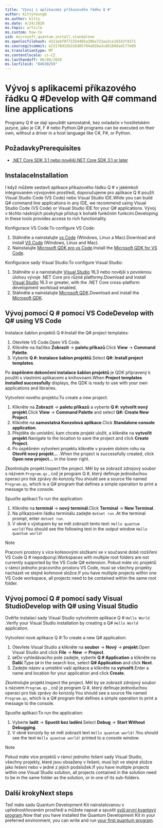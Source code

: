 ```yaml
---
title: 'Vývoj s aplikacemi příkazového řádku Q #'
author: KittyYeungQ
ms.author: kitty
ms.date: 4/24/2020
ms.topic: article
ms.custom: how-to
uid: microsoft.quantum.install.standalone
ms.openlocfilehash: 4311ebf9f72254485a20ba721ea2ce19163f4371
ms.sourcegitcommit: e23178d32b316d05784a02ba3cd6166dad177e89
ms.translationtype: MT
ms.contentlocale: cs-CZ
ms.lasthandoff: 06/09/2020
ms.locfileid: "84630259"
---
```

# <a name="develop-with-q-command-line-applications"></a><span data-ttu-id="163d7-102">Vývoj s aplikacemi příkazového řádku Q #</span><span class="sxs-lookup"><span data-stu-id="163d7-102">Develop with Q# command line applications</span></span>

<span data-ttu-id="163d7-103">Programy Q # se dají spouštět samostatně, bez ovladače v hostitelském jazyce, jako je C#, F # nebo Python.</span><span class="sxs-lookup"><span data-stu-id="163d7-103">Q# programs can be executed on their own, without a driver in a host language like C#, F#, or Python.</span></span>

## <a name="prerequisites"></a><span data-ttu-id="163d7-104">Požadavky</span><span class="sxs-lookup"><span data-stu-id="163d7-104">Prerequisites</span></span>

- [<span data-ttu-id="163d7-105">.NET Core SDK 3,1 nebo novější</span><span class="sxs-lookup"><span data-stu-id="163d7-105">.NET Core SDK 3.1 or later</span></span>](https://www.microsoft.com/net/download)

## <a name="installation"></a><span data-ttu-id="163d7-106">Instalace</span><span class="sxs-lookup"><span data-stu-id="163d7-106">Installation</span></span>

<span data-ttu-id="163d7-107">I když můžete sestavit aplikace příkazového řádku Q # v jakémkoli integrovaném vývojovém prostředí, doporučujeme pro aplikace Q # použít Visual Studio Code (VS Code) nebo Visual Studio IDE.</span><span class="sxs-lookup"><span data-stu-id="163d7-107">While you can build Q# command line applications in any IDE, we recommend using Visual Studio Code (VS Code) or Visual Studio IDE for your Q# applications.</span></span> <span data-ttu-id="163d7-108">Vývoj v těchto nástrojích poskytuje přístup k bohatě funkčním funkcím.</span><span class="sxs-lookup"><span data-stu-id="163d7-108">Developing in these tools provides access to rich functionality.</span></span>

<span data-ttu-id="163d7-109">Konfigurace VS Code:</span><span class="sxs-lookup"><span data-stu-id="163d7-109">To configure VS Code:</span></span>

1. <span data-ttu-id="163d7-110">Stáhněte a nainstalujte [vs Code](https://code.visualstudio.com/download) (Windows, Linux a Mac).</span><span class="sxs-lookup"><span data-stu-id="163d7-110">Download and install [VS Code](https://code.visualstudio.com/download) (Windows, Linux and Mac).</span></span>
2. <span data-ttu-id="163d7-111">Nainstalujte [Microsoft QDK pro vs Code](https://marketplace.visualstudio.com/items?itemName=quantum.quantum-devkit-vscode).</span><span class="sxs-lookup"><span data-stu-id="163d7-111">Install the [Microsoft QDK for VS Code](https://marketplace.visualstudio.com/items?itemName=quantum.quantum-devkit-vscode).</span></span>

<span data-ttu-id="163d7-112">Konfigurace sady Visual Studio:</span><span class="sxs-lookup"><span data-stu-id="163d7-112">To configure Visual Studio:</span></span>

1. <span data-ttu-id="163d7-113">Stáhněte si a nainstalujte [Visual Studio](https://visualstudio.microsoft.com/downloads/) 16,3 nebo novější s povolenou úlohou vývoje .NET Core pro různé platformy.</span><span class="sxs-lookup"><span data-stu-id="163d7-113">Download and install [Visual Studio](https://visualstudio.microsoft.com/downloads/) 16.3 or greater, with the .NET Core cross-platform development workload enabled.</span></span>
2. <span data-ttu-id="163d7-114">Stáhněte a nainstalujte [Microsoft QDK](https://marketplace.visualstudio.com/items?itemName=quantum.DevKit).</span><span class="sxs-lookup"><span data-stu-id="163d7-114">Download and install the [Microsoft QDK](https://marketplace.visualstudio.com/items?itemName=quantum.DevKit).</span></span>


## <a name="develop-with-q-using-vs-code"></a><span data-ttu-id="163d7-115">Vývoj pomocí Q # pomocí VS Code</span><span class="sxs-lookup"><span data-stu-id="163d7-115">Develop with Q# using VS Code</span></span>

<span data-ttu-id="163d7-116">Instalace šablon projektů Q #:</span><span class="sxs-lookup"><span data-stu-id="163d7-116">Install the Q# project templates:</span></span>

1. <span data-ttu-id="163d7-117">Otevřete VS Code.</span><span class="sxs-lookup"><span data-stu-id="163d7-117">Open VS Code.</span></span>
2. <span data-ttu-id="163d7-118">Klikněte na tlačítko **Zobrazit**  ->  **paletu příkazů**.</span><span class="sxs-lookup"><span data-stu-id="163d7-118">Click **View** -> **Command Palette**.</span></span>
3. <span data-ttu-id="163d7-119">Vyberte **Q #: Instalace šablon projektů**.</span><span class="sxs-lookup"><span data-stu-id="163d7-119">Select **Q#: Install project templates**.</span></span>

<span data-ttu-id="163d7-120">Po **úspěšném dokončení instalace šablon projektů** je QDK připravený k použití s vlastními aplikacemi a knihovnami.</span><span class="sxs-lookup"><span data-stu-id="163d7-120">When **Project templates installed successfully** displays, the QDK is ready to use with your own applications and libraries.</span></span>

<span data-ttu-id="163d7-121">Vytvoření nového projektu:</span><span class="sxs-lookup"><span data-stu-id="163d7-121">To create a new project:</span></span>

1. <span data-ttu-id="163d7-122">Klikněte na **Zobrazit**  ->  **paletu příkazů** a vyberte **Q #: vytvořit nový projekt**.</span><span class="sxs-lookup"><span data-stu-id="163d7-122">Click **View** -> **Command Palette** and select **Q#: Create New Project**.</span></span>
2. <span data-ttu-id="163d7-123">Klikněte na **samostatná Konzolová aplikace**.</span><span class="sxs-lookup"><span data-stu-id="163d7-123">Click **Standalone console application**.</span></span>
3. <span data-ttu-id="163d7-124">Přejděte do umístění, kam chcete projekt uložit, a klikněte na **vytvořit projekt**.</span><span class="sxs-lookup"><span data-stu-id="163d7-124">Navigate to the location to save the project and click **Create Project**.</span></span>
4. <span data-ttu-id="163d7-125">Po úspěšném vytvoření projektu klikněte v pravém dolním rohu na **Otevřít nový projekt...** .</span><span class="sxs-lookup"><span data-stu-id="163d7-125">When the project is successfully created, click **Open new project...** in the lower right.</span></span>
        
<span data-ttu-id="163d7-126">Zkontrolujte projekt.</span><span class="sxs-lookup"><span data-stu-id="163d7-126">Inspect the project.</span></span> <span data-ttu-id="163d7-127">Měl by se zobrazit zdrojový soubor s názvem `Program.qs` , což je program Q #, který definuje jednoduchou operaci pro tisk zprávy do konzoly.</span><span class="sxs-lookup"><span data-stu-id="163d7-127">You should see a source file named `Program.qs`, which is a Q# program that defines a simple operation to print a message to the console.</span></span>

<span data-ttu-id="163d7-128">Spusťte aplikaci:</span><span class="sxs-lookup"><span data-stu-id="163d7-128">To run the application:</span></span>
1. <span data-ttu-id="163d7-129">Klikněte na **terminál**  ->  **nový terminál**.</span><span class="sxs-lookup"><span data-stu-id="163d7-129">Click **Terminal** -> **New Terminal**.</span></span>
2. <span data-ttu-id="163d7-130">Na příkazovém řádku terminálu zadejte `dotnet run` .</span><span class="sxs-lookup"><span data-stu-id="163d7-130">At the terminal prompt, enter `dotnet run`.</span></span>
3. <span data-ttu-id="163d7-131">V okně s výstupem by se měl zobrazit tento text: `Hello quantum world!`</span><span class="sxs-lookup"><span data-stu-id="163d7-131">You should see the following text in the output window `Hello quantum world!`</span></span>


> [!NOTE]
> <span data-ttu-id="163d7-132">Pracovní prostory s více kořenovými složkami se v současné době rozšíření VS Code Q # nepodporují.</span><span class="sxs-lookup"><span data-stu-id="163d7-132">Workspaces with multiple root folders are not currently supported by the VS Code Q# extension.</span></span> <span data-ttu-id="163d7-133">Pokud máte víc projektů v rámci jednoho pracovního prostoru VS Code, musí se všechny projekty nacházet ve stejné kořenové složce.</span><span class="sxs-lookup"><span data-stu-id="163d7-133">If you have multiple projects within one VS Code workspace, all projects need to be contained within the same root folder.</span></span>

## <a name="develop-with-q-using-visual-studio"></a><span data-ttu-id="163d7-134">Vývoj pomocí Q # pomocí sady Visual Studio</span><span class="sxs-lookup"><span data-stu-id="163d7-134">Develop with Q# using Visual Studio</span></span>

<span data-ttu-id="163d7-135">Ověřte instalaci sady Visual Studio vytvořením aplikace Q # `Hello World` .</span><span class="sxs-lookup"><span data-stu-id="163d7-135">Verify your Visual Studio installation by creating a Q# `Hello World` application.</span></span>

<span data-ttu-id="163d7-136">Vytvoření nové aplikace Q #:</span><span class="sxs-lookup"><span data-stu-id="163d7-136">To create a new Q# application:</span></span>
1. <span data-ttu-id="163d7-137">Otevřete Visual Studio a klikněte na **soubor**  ->  **Nový**  ->  **projekt**.</span><span class="sxs-lookup"><span data-stu-id="163d7-137">Open Visual Studio and click **File** -> **New** -> **Project**.</span></span>
2. <span data-ttu-id="163d7-138">`Q#`Do vyhledávacího pole zadejte, vyberte **Q # Application** a klikněte na **Další**.</span><span class="sxs-lookup"><span data-stu-id="163d7-138">Type `Q#` in the search box, select **Q# Application** and click **Next**.</span></span>
3. <span data-ttu-id="163d7-139">Zadejte název a umístění vaší aplikace a klikněte na **vytvořit**.</span><span class="sxs-lookup"><span data-stu-id="163d7-139">Enter a name and location for your application and click **Create**.</span></span>


<span data-ttu-id="163d7-140">Zkontrolujte projekt.</span><span class="sxs-lookup"><span data-stu-id="163d7-140">Inspect the project.</span></span> <span data-ttu-id="163d7-141">Měl by se zobrazit zdrojový soubor s názvem `Program.qs` , což je program Q #, který definuje jednoduchou operaci pro tisk zprávy do konzoly.</span><span class="sxs-lookup"><span data-stu-id="163d7-141">You should see a source file named `Program.qs`, which is a Q# program that defines a simple operation to print a message to the console.</span></span>

<span data-ttu-id="163d7-142">Spusťte aplikaci:</span><span class="sxs-lookup"><span data-stu-id="163d7-142">To run the application:</span></span>
1. <span data-ttu-id="163d7-143">Vyberte **ladit**  ->  **Spustit bez ladění**.</span><span class="sxs-lookup"><span data-stu-id="163d7-143">Select **Debug** -> **Start Without Debugging**.</span></span>
2. <span data-ttu-id="163d7-144">V okně konzoly by se měl zobrazit text `Hello quantum world!`.</span><span class="sxs-lookup"><span data-stu-id="163d7-144">You should see the text `Hello quantum world!` printed to a console window.</span></span>

> [!NOTE]
> <span data-ttu-id="163d7-145">Pokud máte více projektů v rámci jednoho řešení sady Visual Studio, všechny projekty, které jsou obsaženy v řešení, musí být ve stejné složce jako řešení nebo v jedné z jejích podsložek.</span><span class="sxs-lookup"><span data-stu-id="163d7-145">If you have multiple projects within one Visual Studio solution, all projects contained in the solution need to be in the same folder as the solution, or in one of its sub-folders.</span></span>  


## <a name="next-steps"></a><span data-ttu-id="163d7-146">Další kroky</span><span class="sxs-lookup"><span data-stu-id="163d7-146">Next steps</span></span>

<span data-ttu-id="163d7-147">Teď máte sadu Quantum Development Kit nainstalovanou v upřednostňovaném prostředí a můžete napsat a spustit [svůj první kvantový program](xref:microsoft.quantum.quickstarts.qrng).</span><span class="sxs-lookup"><span data-stu-id="163d7-147">Now that you have installed the Quantum Development Kit in your preferred environment, you can write and run [your first quantum program](xref:microsoft.quantum.quickstarts.qrng).</span></span>
